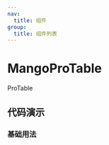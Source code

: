 ```yaml
---
nav:
  title: 组件
group:
  title: 组件列表
---
```


# MangoProTable

ProTable

## 代码演示

### 基础用法

<code src="./demo/demo.tsx" defaultShowCode compact></code>

